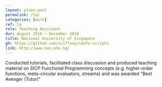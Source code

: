 ```yaml
---
layout: plain-post
permalink: /ta/
categories: [work]
ref: ta
role: Teaching Assistant
dur: August 2018 – December 2018
title: National University of Singapore
gh: https://github.com/sciffany/sanfo-scripts
link: http://www.nus.edu.sg/
---
```


Conducted tutorials, facilitated class discussion and produced teaching material on SICP Functional Programming concepts (e.g. higher-order functions, meta-circular evaluators, streams) and was awarded "Best Avenger (Tutor)"
